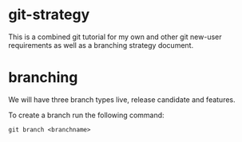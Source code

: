 git-strategy
============

This is a combined git tutorial for my own and other git new-user requirements as well as a branching strategy document.


branching
=========

We will have three branch types live, release candidate and features.

To create a branch run the following command: 

```
git branch <branchname>
```

